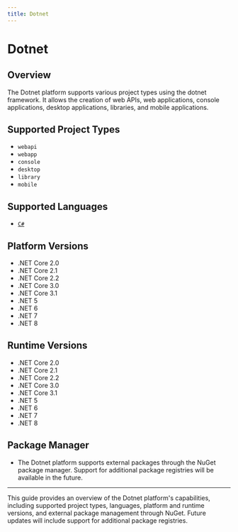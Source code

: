 ```yaml
---
title: Dotnet
---
```


# Dotnet

## Overview

The Dotnet platform supports various project types using the dotnet framework. It allows the creation of web APIs, web applications, console applications, desktop applications, libraries, and mobile applications.


## Supported Project Types

* `webapi`
* `webapp`
* `console`
* `desktop`
* `library`
* `mobile`


## Supported Languages

* [`C#`][csharp]

## Platform Versions

* .NET Core 2.0
* .NET Core 2.1
* .NET Core 2.2
* .NET Core 3.0
* .NET Core 3.1
* .NET 5
* .NET 6
* .NET 7
* .NET 8

## Runtime Versions

* .NET Core 2.0
* .NET Core 2.1
* .NET Core 2.2
* .NET Core 3.0
* .NET Core 3.1
* .NET 5
* .NET 6
* .NET 7
* .NET 8


## Package Manager

* The Dotnet platform supports external packages through the NuGet package manager. Support for additional package registries will be available in the future.




----

This guide provides an overview of the Dotnet platform's capabilities, including supported project types, languages, platform and runtime versions, and external package management through NuGet. Future updates will include support for additional package registries.








<!-- Additional links -->
[csharp]: ../languages/csharp.md